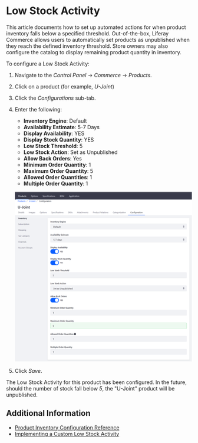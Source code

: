 # Low Stock Activity

This article documents how to set up automated actions for when product inventory falls below a specified threshold. Out-of-the-box, Liferay Commerce allows users to automatically set products as unpublished when they reach the defined inventory threshold. Store owners may also  configure the catalog to display remaining product quantity in inventory.

To configure a Low Stock Activity:

1. Navigate to the _Control Panel_ → _Commerce_ → _Products_.
1. Click on a product (for example, _U-Joint_)
1. Click the _Configurations_ sub-tab.
1. Enter the following:
    * **Inventory Engine**: Default
    * **Availability Estimate**: 5-7 Days
    * **Display Availability**: YES
    * **Display Stock Quantity**: YES
    * **Low Stock Threshold**: 5
    * **Low Stock Action**: Set as Unpublished
    * **Allow Back Orders**: Yes
    * **Minimum Order Quantity**: 1
    * **Maximum Order Quantity**: 5
    * **Allowed Order Quantities**: 1
    * **Multiple Order Quantity**: 1

    ![Product Configuration for Low Stock Activity](./images/01.png "Product Configuration for Low Stock Activity")

1. Click _Save_.

The Low Stock Activity for this product has been configured. In the future, should the number of stock fall below _5_, the "U-Joint" product will be unpublished.

## Additional Information

* [Product Inventory Configuration Reference](../product-inventory-configuration-reference/README.md)
* [Implementing a Custom Low Stock Activity](../../../../developer-guide/tutorial/implementing-a-custom-low-stock-activity/README.md)
